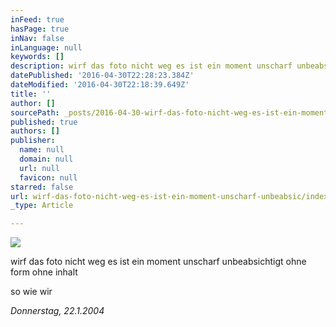 ```yaml
---
inFeed: true
hasPage: true
inNav: false
inLanguage: null
keywords: []
description: wirf das foto nicht weg es ist ein moment unscharf unbeabsichtigt ohne form ohne inhalt
datePublished: '2016-04-30T22:28:23.384Z'
dateModified: '2016-04-30T22:18:39.649Z'
title: ''
author: []
sourcePath: _posts/2016-04-30-wirf-das-foto-nicht-weg-es-ist-ein-moment-unscharf-unbeabsic.md
published: true
authors: []
publisher:
  name: null
  domain: null
  url: null
  favicon: null
starred: false
url: wirf-das-foto-nicht-weg-es-ist-ein-moment-unscharf-unbeabsic/index.html
_type: Article

---
```

![](https://the-grid-user-content.s3-us-west-2.amazonaws.com/bcbb30da-fc0f-4599-98af-2dce0080be7b.jpg)

wirf das foto nicht weg es ist ein moment unscharf unbeabsichtigt ohne form ohne inhalt

so wie wir

_Donnerstag, 22.1.2004_